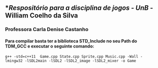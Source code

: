 ## **Respositório para a disciplina de jogos - UnB* - William Coelho da Silva

### Professora Carla Denise Castanho


#### Para compilar basta ter a biblioteca STD_Include no seu Path do TDM_GCC e executar o seguinte comando: 

``` 
g++ -std=c++11  Game.cpp State.cpp Sprite.cpp Music.cpp -Wall -lmingw32 -lSDL2main -lSDL2 -lSDL2_image -lSDL2_mixer -o Game
```